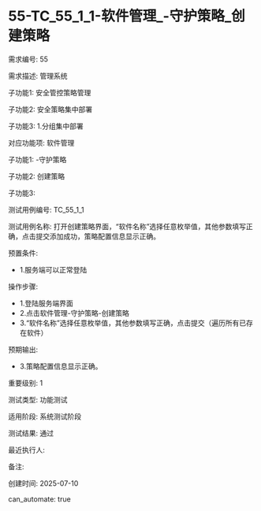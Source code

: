 # 55-TC_55_1_1-软件管理_-守护策略_创建策略

需求编号: 55

需求描述: 管理系统

子功能1: 安全管控策略管理

子功能2: 安全策略集中部署

子功能3: 1.分组集中部署


对应功能项: 软件管理

子功能1: -守护策略

子功能2: 创建策略

子功能3: 


测试用例编号: TC_55_1_1

测试用例名称: 打开创建策略界面，“软件名称”选择任意枚举值，其他参数填写正确，点击提交添加成功，策略配置信息显示正确。

预置条件:
- 1.服务端可以正常登陆

操作步骤:
- 1.登陆服务端界面
- 2.点击软件管理-守护策略-创建策略
- 3.“软件名称”选择任意枚举值，其他参数填写正确，点击提交（遍历所有已存在软件）

预期输出:
- 3.策略配置信息显示正确。

重要级别: 1

测试类型: 功能测试

适用阶段: 系统测试阶段

测试结果: 通过

最近执行人: 

备注: 

创建时间: 2025-07-10

can_automate: true
